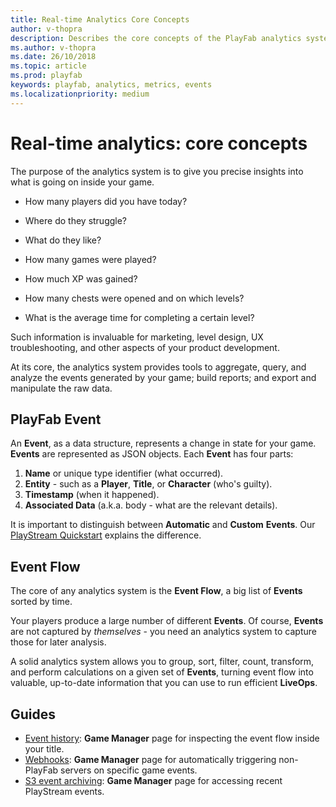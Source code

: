 ```yaml
---
title: Real-time Analytics Core Concepts
author: v-thopra
description: Describes the core concepts of the PlayFab analytics system.
ms.author: v-thopra
ms.date: 26/10/2018
ms.topic: article
ms.prod: playfab
keywords: playfab, analytics, metrics, events
ms.localizationpriority: medium
---
```


# Real-time analytics: core concepts

The purpose of the analytics system is to give you precise insights into what is going on inside your game.

- How many players did you have today?

- Where do they struggle?
- What do they like?
- How many games were played?
- How much XP was gained?
- How many chests were opened and on which levels? 
- What is the average time for completing a certain level?

Such information is invaluable for marketing, level design, UX troubleshooting, and other aspects of your product development.

At its core, the analytics system provides tools to aggregate, query, and analyze the events generated by your game; build reports; and export and manipulate the raw data.

## PlayFab Event

An **Event**, as a data structure, represents a change in state for your game. **Events** are represented as JSON objects. Each **Event** has four parts:

1. **Name** or unique type identifier (what occurred).
2. **Entity** - such as a **Player**, **Title**, or **Character** (who's guilty).
3. **Timestamp** (when it happened).
4. **Associated Data** (a.k.a. body - what are the relevant details).

It is important to distinguish between **Automatic** and **Custom** **Events**. Our [PlayStream Quickstart](../../automation/playstream-events/quickstart.md) explains the difference.

## Event Flow

The core of any analytics system is the **Event Flow**, a big list of **Events** sorted by time.

Your players produce a large number of different **Events**. Of course, **Events** are not captured by *themselves* - you need an analytics system to capture those for later analysis.

A solid analytics system allows you to group, sort, filter, count, transform, and perform calculations on a given set of **Events**, turning event flow into valuable, up-to-date information that you can use to run efficient **LiveOps**.

## Guides

- [Event history](../../automation/playstream-events/event-history.md): **Game Manager** page for inspecting the event flow inside your title.
- [Webhooks](../../analytics/metrics/webhooks.md): **Game Manager** page for automatically triggering non-PlayFab servers on specific game events.
- [S3 event archiving](../../analytics/metrics/s3-event-archiving.md): **Game Manager** page for accessing recent PlayStream events.
